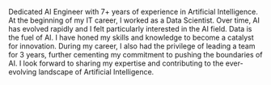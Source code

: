 Dedicated AI Engineer with 7+ years of experience in Artificial Intelligence. At the beginning of my IT career, I worked as a Data Scientist. Over time, AI has evolved rapidly and I felt particularly interested in the AI field. Data is the fuel of AI. I have honed my skills and knowledge to become a catalyst for innovation. During my career, I also had the privilege of leading a team for 3 years, further cementing my commitment to pushing the boundaries of AI. I look forward to sharing my expertise and contributing to the ever-evolving landscape of Artificial Intelligence.
